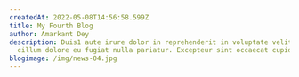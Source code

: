 ```yaml
---
createdAt: 2022-05-08T14:56:58.599Z
title: My Fourth Blog
author: Amarkant Dey
description: Duis1 aute irure dolor in reprehenderit in voluptate velit esse
  cillum dolore eu fugiat nulla pariatur. Excepteur sint occaecat cupidatat.
blogimage: /img/news-04.jpg
---
```

